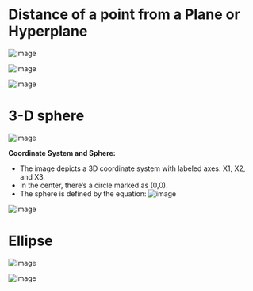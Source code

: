 # **Distance of a point from a Plane or Hyperplane**

![image](https://github.com/user-attachments/assets/f49b3516-bdb5-4e42-9c53-3cc484cf2fda)


![image](https://github.com/user-attachments/assets/b2834f3e-8690-4ce2-81ab-2d3106d5819c)

![image](https://github.com/user-attachments/assets/ad7b8080-83b2-40ce-9d8e-8d5925cbfa35)


# **3-D sphere**

![image](https://github.com/user-attachments/assets/9b7146a8-7544-4315-83cf-32204ea336bd)


**Coordinate System and Sphere:**


* The image depicts a 3D coordinate system with labeled axes: X1, X2, and X3.
* In the center, there’s a circle marked as (0,0).
* The sphere is defined by the equation:
  ![image](https://github.com/user-attachments/assets/3e8262d4-b943-49d8-bb51-b83cd08d0c7a)


![image](https://github.com/user-attachments/assets/9a87d25f-05d7-4e66-8b90-9a4f0673d444)


# **Ellipse**

![image](https://github.com/user-attachments/assets/ad5325c2-f937-4567-914b-66b7160759d2)


![image](https://github.com/user-attachments/assets/f609e9f9-7aa6-4096-a09f-23f748e53c61)

